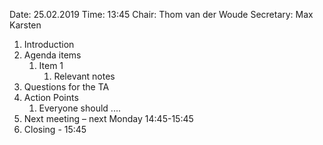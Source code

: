 Date: 25.02.2019
Time: 13:45
Chair: Thom van der Woude
Secretary: Max Karsten

1.	Introduction
2.	Agenda items
    1. Item 1
        1. Relevant notes
3.  Questions for the TA
6.	Action Points
    1.	Everyone should ....
7.	Next meeting – next Monday 14:45-15:45 
8.	Closing - 15:45